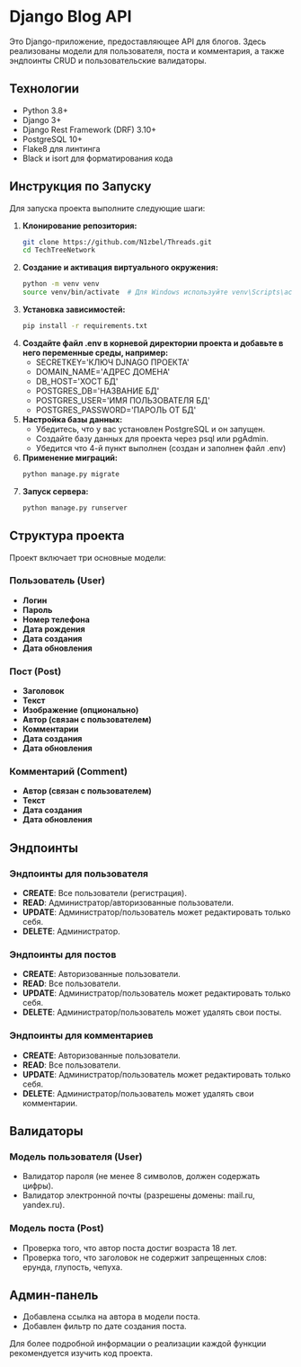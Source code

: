 # Django Blog API

Это Django-приложение, предоставляющее API для блогов. Здесь реализованы модели для пользователя, поста и комментария, а также эндпоинты CRUD и пользовательские валидаторы.

## Технологии

- Python 3.8+
- Django 3+
- Django Rest Framework (DRF) 3.10+
- PostgreSQL 10+
- Flake8 для линтинга
- Black и isort для форматирования кода

## Инструкция по Запуску

Для запуска проекта выполните следующие шаги:

1. **Клонирование репозитория:**
   ```bash
   git clone https://github.com/N1zbel/Threads.git
   cd TechTreeNetwork
2. **Создание и активация виртуального окружения:**
    ```bash
   python -m venv venv
   source venv/bin/activate  # Для Windows используйте venv\Scripts\activate
3. **Установка зависимостей:**
    ```bash
   pip install -r requirements.txt
4. **Создайте файл .env в корневой директории проекта и добавьте в него переменные среды, например:**
   * SECRETKEY='КЛЮЧ DJNAGO ПРОЕКТА'
   * DOMAIN_NAME='АДРЕС ДОМЕНА'
   * DB_HOST='ХОСТ БД'
   * POSTGRES_DB='НАЗВАНИЕ БД'
   * POSTGRES_USER='ИМЯ ПОЛЬЗОВАТЕЛЯ БД'
   * POSTGRES_PASSWORD='ПАРОЛЬ ОТ БД'
5. **Настройка базы данных:**
   * Убедитесь, что у вас установлен PostgreSQL и он запущен.
   * Создайте базу данных для проекта через psql или pgAdmin.
   * Убедится что 4-й пункт выполнен (создан и заполнен файл .env)
6. **Применение миграций:**
   ```bash
   python manage.py migrate
7. **Запуск сервера:**
   ```bash
   python manage.py runserver
## Структура проекта

Проект включает три основные модели:

### Пользователь (User)

- **Логин**
- **Пароль**
- **Номер телефона**
- **Дата рождения**
- **Дата создания**
- **Дата обновления**

### Пост (Post)

- **Заголовок**
- **Текст**
- **Изображение (опционально)**
- **Автор (связан с пользователем)**
- **Комментарии**
- **Дата создания**
- **Дата обновления**

### Комментарий (Comment)

- **Автор (связан с пользователем)**
- **Текст**
- **Дата создания**
- **Дата обновления**

## Эндпоинты

### Эндпоинты для пользователя

- **CREATE**: Все пользователи (регистрация).
- **READ**: Администратор/авторизованные пользователи.
- **UPDATE**: Администратор/пользователь может редактировать только себя.
- **DELETE**: Администратор.

### Эндпоинты для постов

- **CREATE**: Авторизованные пользователи.
- **READ**: Все пользователи.
- **UPDATE**: Администратор/пользователь может редактировать только себя.
- **DELETE**: Администратор/пользователь может удалять свои посты.

### Эндпоинты для комментариев

- **CREATE**: Авторизованные пользователи.
- **READ**: Все пользователи.
- **UPDATE**: Администратор/пользователь может редактировать только себя.
- **DELETE**: Администратор/пользователь может удалять свои комментарии.

## Валидаторы

### Модель пользователя (User)

- Валидатор пароля (не менее 8 символов, должен содержать цифры).
- Валидатор электронной почты (разрешены домены: mail.ru, yandex.ru).

### Модель поста (Post)

- Проверка того, что автор поста достиг возраста 18 лет.
- Проверка того, что заголовок не содержит запрещенных слов: ерунда, глупость, чепуха.

## Админ-панель

- Добавлена ссылка на автора в модели поста.
- Добавлен фильтр по дате создания поста.

Для более подробной информации о реализации каждой функции рекомендуется изучить код проекта.
